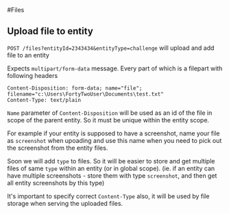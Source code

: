 #Files

## Upload file to entity
`POST /files?entityId=2343434&entityType=challenge` will upload and add file to an entity

Expects `multipart/form-data` message. 
Every part of which is a filepart with following headers

```
Content-Disposition: form-data; name="file"; filename="c:\Users\FortyTwoUser\Documents\test.txt"
Content-Type: text/plain
```

`Name` parameter of `Content-Disposition` will be used as an id of the file in scope of the parent entity. 
So it must be unique within the entity scope. 

For example if your entity is supposed to have a screenshot, name your file as `screenshot` when upoading
and use this name when you need to pick out the screenshot from the entity files.

Soon we will add `type` to files. So it will be easier to store and get multiple files of same `type` within an entity (or in global scope).
(ie. if an entity can have multiple screenshots - store them with type `screenshot`, and then get all entity screenshots by this type)

It's important to specify correct `Content-Type` also, it will be used by file storage when serving the uploaded files.

